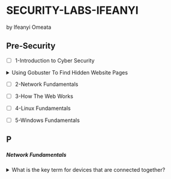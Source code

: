 # SECURITY-LABS-IFEANYI
by Ifeanyi Omeata

## Pre-Security

- [ ] 1-Introduction to Cyber Security

<details>
  <summary>Using Gobuster To Find Hidden Website Pages</summary>

  ```
  gobuster -u http://fakebank.thm -w wordlist.txt dir
  ```
  - [ ] -u is used to state the website we're scanning
  - [ ] -w takes a list of words to iterate through to find hidden pages.

</details>


- [ ] 2-Network Fundamentals

- [ ] 3-How The Web Works
 
- [ ] 4-Linux Fundamentals

- [ ] 5-Windows Fundamentals













## P

##### Network Fundamentals
 
<details>
  <summary>What is the key term for devices that are connected together? </summary>

   - [ ] Network

</details>








